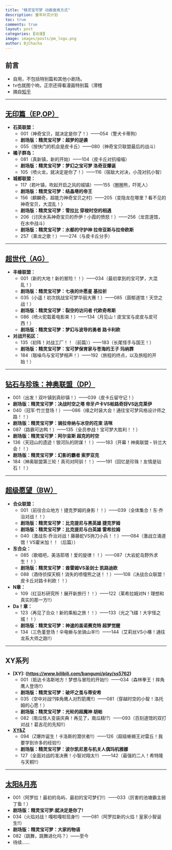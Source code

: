 ```yaml
---
title: "精灵宝可梦 动画食用方式"
description: 童年补完计划
toc: true
comments: true
layout: post
categories: [动漫]
image: images/posts/pm_logo.png
author: BjChacha
---
```


## 前言
* 自用，不包括特别篇和其他小剧场。
* tv也就图个响，正宗还得看漫画特别篇（滑稽
* 摘自[知乎](https://www.zhihu.com/question/40409084)

---
## **[无印篇（EP,OP）](https://www.bilibili.com/bangumi/play/ep97641)**
* **石英联盟：**
  * 001（神奇宝贝，就决定是你了！）——054（警犬卡蒂狗）
  * **剧场版：精灵宝可梦：超梦的逆袭**
  * 055（按快门的机会是皮卡丘）——080（神奇宝贝联盟最后的战斗）
* **橘子群岛：**
  * 081（真新镇，新的开始）——104（皮卡丘对抗喵喵）
  * **剧场版：精灵宝可梦：梦幻之宝可梦 洛奇亚爆诞**
  * 105（喷火龙，就决定是你了！）——116（宿敌大对决，小茂对抗小智）
* **城都联盟：**
  * 117（若叶镇，吹起开启之风的城镇）——155（圈圈熊，吓死人）
  * **剧场版：精灵宝可梦：结晶塔的帝王**
  * 156（麒麟奇，超能力神奇宝贝之村）——205（变隐龙在哪里？看不见的神奇宝贝，大混乱！）
  * **剧场版：精灵宝可梦：雪拉比 穿梭时空的相遇**
  * 206（讨厌水系神奇宝贝的乔伊！小霞的愤怒！）——256（龙宫道馆，在水中战斗）
  * **剧场版：精灵宝可梦：水都的守护神 拉帝亚斯与拉帝欧斯**
  * 257（乘龙之歌！）——274（与皮卡丘分手）

---
## **[超世代（AG）](https://www.bilibili.com/bangumi/play/ss6161)**
* **丰缘联盟：**
  * 001（新的大地！新的冒险！！）——034（最初拿到的宝可梦，大混乱！）
  * **剧场版：精灵宝可梦：七夜的许愿星 基拉祈**
  * 035（小遥！初次挑战宝可梦华丽大赛！）——085（茵郁道馆！天空之战！）
  * **剧场版：精灵宝可梦：裂空的访问者 代欧奇希斯**
  * 086（喷火驼载着电影来！）——134（月见山！皮宝宝与皮皮与皮可西！）
  * **剧场版：精灵宝可梦：梦幻与波导的勇者 路卡利欧**
* **对战开拓区：**
  * 135（初阵！对战工厂！！（前篇））——183（长尾怪手与国王！）
  * **剧场版：精灵宝可梦：宝可梦保育家与苍海的王子 玛纳霏**
  * 184（聒噪鸟与宝可梦相声！）——192（旅程的终点，以及旅程的开始！）

---
## **[钻石与珍珠：神奥联盟（DP）](https://www.bilibili.com/bangumi/play/ss6162)**
* 001（出发！双叶镇到真砂镇！）——039（皮卡丘留守记！）
* **剧场版：精灵宝可梦：决战时空之塔 帝牙卢卡VS帕路奇犽VS达克莱伊**
* 040（冠军·竹兰登场！）——086（缘之时装大会！通往宝可梦风格设计师之路！！）
* **剧场版：精灵宝可梦：骑拉帝纳与冰空的花束 洁咪**
* 087（路霸可达鸭！）——135（全员参战！宝可梦大胜利！！）
* **剧场版：精灵宝可梦：阿尔宙斯 超克的时空**
* 136（天冠山的遗迹！银河队的阴谋！！）——183（开幕！神奥联盟・铃兰大会！！）
* **剧场版：精灵宝可梦：幻影的霸者 索罗亚克**
* 184（神奥联盟第三轮！真司对阿驯！！）——191（回忆是珍珠！友情是钻石！！）

---
## **[超级愿望（BW）](https://www.bilibili.com/bangumi/play/ss6164)**
* **合众联盟：**
  * 001（前往合众地方！捷克罗姆的身影！！）——039（全体集合！东·乔治对战！！）
  * **剧场版：精灵宝可梦：比克提尼与黑英雄 捷克罗姆**
  * **剧场版：精灵宝可梦：比克提尼与白英雄 雷希拉姆**
  * 040（激战东·乔治对战！藤藤蛇VS驹刀小兵！！）——084（激战立涌道馆！VS霍米加！！（后篇））
* **东合众：**
  * 085（歌唱吧，美洛耶塔！爱的旋律！！）——087（大岩蛇岛野外求生！！）
  * **剧场版：精灵宝可梦：酋雷姆VS圣剑士 凯路迪欧**
  * 088（酒侍侦探天桐！消失的喷嚏熊之谜！！）——108（决战合众联盟！皮卡丘对路卡利欧！！）
* **N章：**
  * 109（红豆杉研究所！展开新旅行！！）——122（莱希拉姆对N！理想和真实的那一方!!）
* **Da！章：**
  * 123（再见了合众！新的乘船之旅！！）——133（光之飞碟！大宇怪之城！！）
  * **剧场版：精灵宝可梦：神速的盖诺赛克特 超梦觉醒**
  * 134（三色堇登场！伞电蜥与坐骑山羊!!）——144（艾莉丝VS小椿！通往龙系大师之路!!）

---
## **XY系列**
* **[XY]: (https://www.bilibili.com/bangumi/play/ss5762)**
  * 001（抵达卡洛斯地方！梦想与冒险的开始!!）——034（森林拳王！摔角鹰人登场!!）
  * **剧场版：精灵宝可梦：破坏之茧与蒂安希**
  * 035（空中对战!?摔角鹰人对烈箭鹰!!）——081（穿越时空的小智！洛托姆的心愿！）
  * **剧场版：精灵宝可梦：光轮的超魔神 胡帕**
  * 082（南瓜怪人变装庆典！再见了，南瓜精!?）——093（百刻道馆的双打对战！葛吉花的先知!!）
* **[XY&Z](https://www.bilibili.com/bangumi/play/ss5692)**
  * 094（Z爆炸诞生！卡洛斯的潜伏者!!）——126（超级蜥蜴王对雷丘！我要学到许多的经验!!）
  * **剧场版：精灵宝可梦：波尔凯尼恩与机关人偶玛机雅娜**
  * 127（全面对战的准决赛！小智对翔太!!）——142（最强的二人！希特隆与天桐!!）

---
## **[太阳&月亮](https://www.bilibili.com/bangumi/play/ss5707)**
* 001（阿罗拉！最初的岛屿、最初的宝可梦们!!）——033（厉害的池塘霸主弱丁鱼！）
* **剧场版：精灵宝可梦:就决定是你了!**
* 034（火焰对战！嘎啦嘎啦现身!!）——081（阿罗拉新的火焰！皇家小智诞生!!）
* **剧场版：精灵宝可梦：大家的物语**
* 082（跳舞，跳舞进化吗？）——至今
* 待续……